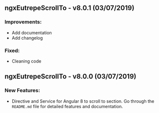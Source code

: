 ## ngxEutrepeScrollTo - v8.0.1 (03/07/2019)

### Improvements:

* Add documentation
* Add changelog

### Fixed:

* Cleaning code

## ngxEutrepeScrollTo - v8.0.0 (03/07/2019)

### New Features:

* Directive and Service for Angular 8 to scroll to section. Go through the `README.md` file for detailed features and documentation.